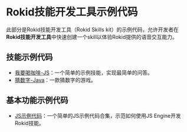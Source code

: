 # Rokid技能开发工具示例代码
此部分是Rokid技能开发工具（Rokid Skills kit）的示例代码，允许开发者在**Rokid技能开发工具**中快速创建一个skill以体验Rokid提供的语音交互能力。

## 技能示例代码

- [我要喝咖啡-JS](https://github.com/Rokid/rokid-skill-sample/tree/master/rokid-skill-sample-js-tastecoffee)：一个简单的示例技能，实现最简单的问答。
- [猜数字-Java](https://github.com/Rokid/rokid-skill-sample/tree/master/rokid-skill-sample-java-guessnumber)：一款猜数字的游戏。

## 基本功能示例代码

- [JS示例代码](https://github.com/Rokid/rokid-skill-sample/tree/master/rokid-skill-sample-js-tutorial)：一个简单的JS示例代码合集，示范如何使用JS Engine开发Rokid技能。


